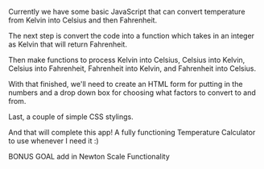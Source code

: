 Currently we have some basic JavaScript that can convert temperature from Kelvin into Celsius and then Fahrenheit.

The next step is convert the code into a function which takes in an integer as Kelvin that will return Fahrenheit.

Then make functions to process Kelvin into Celsius, Celsius into Kelvin, Celsius into Fahrenheit, Fahrenheit into Kelvin, and Fahrenheit into Celsius.

With that finished, we'll need to create an HTML form for putting in the numbers and a drop down box for choosing what factors to convert to and from.

Last, a couple of simple CSS stylings.

And that will complete this app! A fully functioning Temperature Calculator to use whenever I need it :)

BONUS GOAL add in Newton Scale Functionality